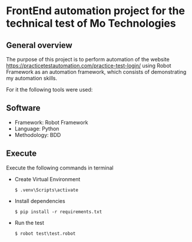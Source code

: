 # FrontEnd automation project for the technical test of Mo Technologies

## General overview

The purpose of this project is to perform automation of the website https://practicetestautomation.com/practice-test-login/ using Robot Framework as an automation framework, which consists of demonstrating my automation skills.

For it the following tools were used:

## Software
- Framework: Robot Framework
- Language: Python
- Methodology: BDD

## Execute
Execute the following commands in terminal
- Create Virtual Environment
    ```shell
    $ .venv\Scripts\activate
    ```
-  Install dependencies
    ```shell
    $ pip install -r requirements.txt
    ```
- Run the test
    ```shell
    $ robot test\test.robot
    ```
